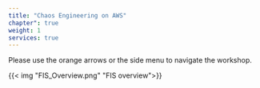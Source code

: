 ```yaml
---
title: "Chaos Engineering on AWS"
chapter": true
weight: 1
services: true
---
```


Please use the orange arrows or the side menu to navigate the workshop.

{{< img "FIS_Overview.png" "FIS overview">}}

